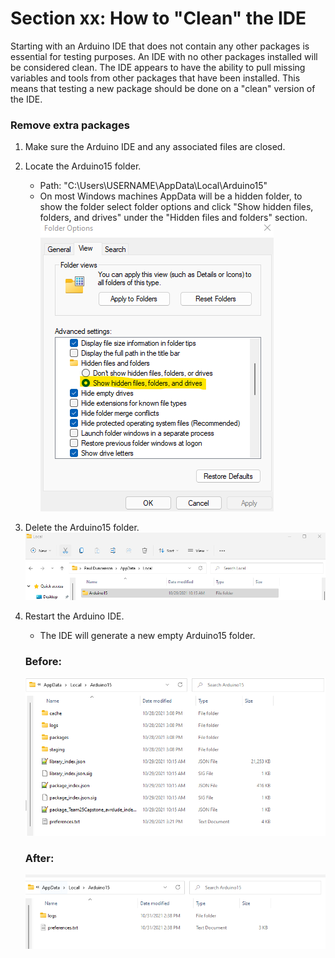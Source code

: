 # Section xx: How to "Clean" the IDE

Starting with an Arduino IDE that does not contain any other packages is essential for testing
purposes.  An IDE with no other packages installed will be considered clean.  The IDE appears to have 
the ability to pull missing variables and tools from other packages that have been installed.  This 
means that testing a new package should be done on a "clean" version of the IDE.    

### Remove extra packages
1. Make sure the Arduino IDE and any associated files are closed.
2. Locate the Arduino15 folder.   
	- Path: "C:\Users\USERNAME\AppData\Local\Arduino15"  
	- On most Windows machines AppData will be a hidden folder, to show
	  the folder select folder options and click "Show hidden files, folders, and drives" under the
	  "Hidden files and folders" section.		
		![Alt text](hiddenFolder.png "Hidden Folder")
		
3. Delete the Arduino15 folder.
	![Alt text](arduino15.png "Folder location")
4. Restart the Arduino IDE.
	- The IDE will generate a new empty Arduino15 folder.  

	
	### Before:
	![Alt text](before.png "Before")
	### After:
	![Alt text](after.png "After")